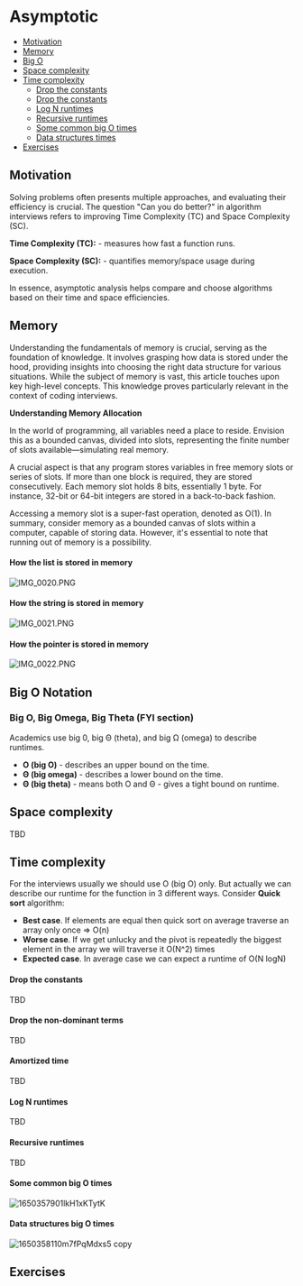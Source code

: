 # Asymptotic

- [Motivation](#motivation)
- [Memory](#memory)
- [Big O](#big-o-notation)
- [Space complexity](#space-complexity)
- [Time complexity](#time-complexity)
    - [Drop the constants](#drop-the-constants)
    - [Drop the constants](#drop-the-non-dominant-terms)
    - [Log N runtimes](#log-n-runtimes)
    - [Recursive runtimes](#recursive-runtimes)
    - [Some common big O times](#some-common-big-o-times)
    - [Data structures times](#data-structures-times)
- [Exercises](#exercises)

## Motivation

Solving problems often presents multiple approaches, and evaluating their efficiency is crucial. The question "Can you do better?" in algorithm interviews refers to improving Time Complexity (TC) and Space Complexity (SC).

**Time Complexity (TC):** - measures how fast a function runs.

**Space Complexity (SC):** - quantifies memory/space usage during execution.

In essence, asymptotic analysis helps compare and choose algorithms based on their time and space efficiencies.

## Memory

Understanding the fundamentals of memory is crucial, serving as the foundation of knowledge. 
It involves grasping how data is stored under the hood, providing insights into choosing 
the right data structure for various situations.
While the subject of memory is vast, this article touches upon key high-level concepts.
This knowledge proves particularly relevant in the context of coding interviews.

**Understanding Memory Allocation**

In the world of programming, all variables need a place to reside. Envision this as a bounded canvas, divided into slots, representing the finite number of slots available—simulating real memory.

A crucial aspect is that any program stores variables in free memory slots or series of slots. If more than one block is required, they are stored consecutively. Each memory slot holds 8 bits, essentially 1 byte. For instance, 32-bit or 64-bit integers are stored in a back-to-back fashion.

Accessing a memory slot is a super-fast operation, denoted as O(1). In summary, consider memory as a bounded canvas of slots within a computer, capable of storing data. However, it's essential to note that running out of memory is a possibility.

#### How the list is stored in memory
![IMG_0020.PNG](..%2F..%2F..%2F..%2F..%2FUsers%2Falexgavrilov%2FDownloads%2FIMG_0020.PNG)

#### How the string is stored in memory
![IMG_0021.PNG](..%2F..%2F..%2F..%2F..%2FUsers%2Falexgavrilov%2FDownloads%2FIMG_0021.PNG)

#### How the pointer is stored in memory
![IMG_0022.PNG](..%2F..%2F..%2F..%2F..%2FUsers%2Falexgavrilov%2FDownloads%2FIMG_0022.PNG)

## Big O Notation

### Big O, Big Omega, Big Theta (FYI section)
Academics use big 0, big &#920; (theta), and big &#937; (omega) to describe runtimes.

- **O (big O)** - describes an upper bound on the time.
- **&#920; (big omega)** - describes a lower bound on the time.
- **&#920; (big theta)** - means both O and &#920; - gives a tight bound on runtime.

## Space complexity
TBD

## Time complexity

For the interviews usually we should use O (big O) only.
But actually we can describe our runtime for the function in 3 different ways.
Consider **Quick sort** algorithm:
- **Best case**. If elements are equal then quick sort on average traverse an array only once => O(n)
- **Worse case**. If we get unlucky and the pivot is repeatedly the biggest element in the array we will traverse it O(N^2) times
- **Expected case**. In average case we can expect a runtime of O(N logN)

#### Drop the constants
TBD
#### Drop the non-dominant terms
TBD
#### Amortized time
TBD
#### Log N runtimes
TBD
#### Recursive runtimes
TBD

#### Some common big O times
![1650357901lkH1xKTytK](https://github.com/AlexGavrilov939/AlgoExplorer/assets/5443983/031f9916-4c56-4024-a34a-bc6024cbd40e)


#### Data structures big O times
![1650358110m7fPqMdxs5 copy](https://github.com/AlexGavrilov939/AlgoExplorer/assets/5443983/b780ddb6-694e-49c4-a10c-c036d45e470e)

## Exercises
